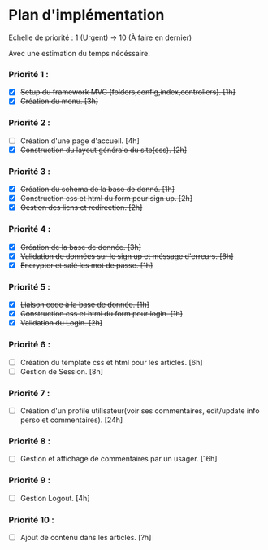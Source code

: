 # Plan d'implémentation
 Échelle de priorité : 1 (Urgent) -> 10 (À faire en dernier)

 Avec une estimation du temps nécéssaire.

### Priorité 1 :
- [x] ~~Setup du framework MVC (folders,config,index,controllers). [1h]~~
- [x] ~~Création du menu. [3h]~~

### Priorité 2 :
- [ ] Création d'une page d'accueil. [4h]
- [x] ~~Construction du layout générale du site(css). [2h]~~

### Priorité 3 :
- [x] ~~Création du schema de la base de donné. [1h]~~
- [x] ~~Construction css et html du form pour sign up. [2h]~~
- [x] ~~Gestion des liens et redirection. [2h]~~

### Priorité 4 :
- [x] ~~Création de la base de donnée. [3h]~~
- [x] ~~Validation de données sur le sign up et méssage d'erreurs. [6h]~~
- [x] ~~Encrypter et salé les mot de passe. [1h]~~

### Priorité 5 :
- [x] ~~Liaison code à la base de donnée. [1h]~~
- [x] ~~Construction css et html du form pour login. [1h]~~
- [x] ~~Validation du Login. [2h]~~

### Priorité 6 :

- [ ] Création du template css et html pour les articles. [6h]
- [ ] Gestion de Session. [8h]

### Priorité 7 :

- [ ] Création d'un profile utilisateur(voir ses commentaires, edit/update info perso et commentaires). [24h]

### Priorité 8 :

- [ ] Gestion et affichage de commentaires par un usager. [16h]

### Priorité 9 :
- [ ] Gestion Logout. [4h]

### Priorité 10 :

- [ ] Ajout de contenu dans les articles. [?h]
